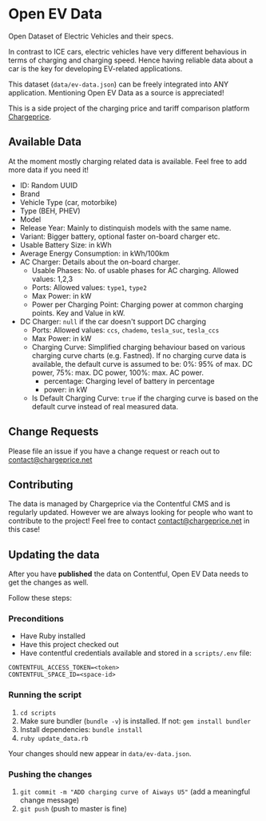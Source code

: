# Open EV Data

Open Dataset of Electric Vehicles and their specs.

In contrast to ICE cars, electric vehicles have very different behavious in
terms of charging and charging speed. Hence having reliable data about a car is
the key for developing EV-related applications.

This dataset (`data/ev-data.json`) can be freely integrated into ANY
application. Mentioning Open EV Data as a source is appreciated!

This is a side project of the charging price and tariff comparison platform
[Chargeprice](https://www.chargeprice.app).

## Available Data

At the moment mostly charging related data is available. Feel free to add more
data if you need it!

* ID: Random UUID
* Brand
* Vehicle Type (car, motorbike)
* Type (BEH, PHEV)
* Model
* Release Year: Mainly to distinquish models with the same name.
* Variant: Bigger battery, optional faster on-board charger etc.
* Usable Battery Size: in kWh
* Average Energy Consumption: in kWh/100km
* AC Charger: Details about the on-board charger.
  * Usable Phases: No. of usable phases for AC charging. Allowed values: 1,2,3
  * Ports: Allowed values: `type1`, `type2`
  * Max Power: in kW
  * Power per Charging Point: Charging power at common charging points. Key and
    Value in kW.
* DC Charger: `null` if the car doesn't support DC charging
  * Ports: Allowed values: `ccs`, `chademo`, `tesla_suc`, `tesla_ccs`
  * Max Power: in kW
  * Charging Curve: Simplified charging behaviour based on various charging
    curve charts (e.g. Fastned). If no charging curve data is available, the
    default curve is assumed to be: 0%: 95% of max. DC power, 75%: max. DC
    power, 100%: max. AC power.
    * percentage: Charging level of battery in percentage
    * power: in kW
  * Is Default Charging Curve: `true` if the charging curve is based on the
    default curve instead of real measured data.

## Change Requests

Please file an issue if you have a change request or reach out to
contact@chargeprice.net

## Contributing

The data is managed by Chargeprice via the Contentful CMS and is regularly
updated. However we are always looking for people who want to contribute to the
project! Feel free to contact contact@chargeprice.net in this case!

## Updating the data

After you have **published** the data on Contentful, Open EV Data needs to get
the changes as well. 

Follow these steps:

### Preconditions

* Have Ruby installed
* Have this project checked out
* Have contentful credentials available and stored in a `scripts/.env` file:

```
CONTENTFUL_ACCESS_TOKEN=<token>
CONTENTFUL_SPACE_ID=<space-id>
 ```

### Running the script

1) `cd scripts`
2) Make sure bundler (`bundle -v`) is installed. If not: `gem install bundler`
3) Install dependencies: `bundle install`
4) `ruby update_data.rb`

Your changes should new appear in `data/ev-data.json`.

### Pushing the changes

1) `git commit -m "ADD charging curve of Aiways U5"` (add a meaningful change
   message)
2) `git push` (push to master is fine)